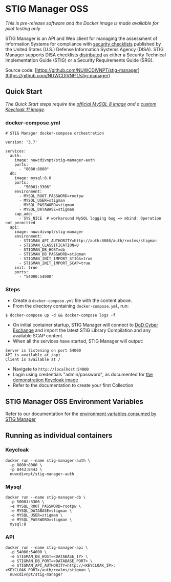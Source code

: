 # STIG Manager OSS

*This is pre-release software and the Docker image is made available for pilot testing only*

STIG Manager is an API and Web client for managing the assessment of Information Systems for compliance with [security checklists](https://public.cyber.mil/stigs/) published by the United States (U.S.) Defense Information Systems Agency (DISA). STIG Manager supports DISA checklists [distributed](https://public.cyber.mil/stigs/downloads/) as either a Security Technical Implementation Guide (STIG) or a Security Requirements Guide (SRG).

Source code: [https://github.com/NUWCDIVNPT/stig-manager](https://github.com/NUWCDIVNPT/stig-manager)

## Quick Start 
*The Quick Start steps require the [official MySQL 8 image](https://hub.docker.com/_/mysql) and a [custom Keycloak 11 image](https://hub.docker.com/r/nuwcdivnpt/stig-manager-auth).*

### docker-compose.yml
```
# STIG Manager docker-compose orchestration

version: '3.7'

services:
  auth:
    image: nuwcdivnpt/stig-manager-auth
    ports:
      - "8080:8080"
  db:
    image: mysql:8.0
    ports:
      - "50001:3306"
    environment:
      - MYSQL_ROOT_PASSWORD=rootpw
      - MYSQL_USER=stigman
      - MYSQL_PASSWORD=stigman
      - MYSQL_DATABASE=stigman
    cap_add:
      - SYS_NICE  # workaround MySQL logging bug => mbind: Operation not permitted 
  api:
    image: nuwcdivnpt/stig-manager
    environment:
      - STIGMAN_API_AUTHORITY=http://auth:8080/auth/realms/stigman
      - STIGMAN_CLASSIFICATION=U
      - STIGMAN_DB_HOST=db
      - STIGMAN_DB_PASSWORD=stigman
      - STIGMAN_INIT_IMPORT_STIGS=true
      - STIGMAN_INIT_IMPORT_SCAP=true
    init: true
    ports:
      - "54000:54000"
```
### Steps
- Create a ```docker-compose.yml``` file with the content above.
- From the directory containing ```docker-compose.yml```, run:
```
$ docker-compose up -d && docker-compose logs -f
```
- On initial container startup, STIG Manager will connect to [DoD Cyber Exchange](https://public.cyber.mil) and import the latest STIG Library Compilation and any available SCAP content.
- When all the services have started, STIG Manager will output:
```
Server is listening on port 54000
API is available at /api
Client is available at /
```
- Navigate to ```http://localhost:54000```
- Login using credentials "admin/password", as documented for [the demonstration Keycloak image](https://hub.docker.com/r/nuwcdivnpt/stig-manager-auth)
- Refer to the documentation to create your first Collection

## STIG Manager OSS Environment Variables

Refer to our documentation for the [environment variables consumed by STIG Manager](https://nuwcdivnpt.github.io/stig-manager/#/Environment_Variables) 

## Running as individual containers
### Keycloak
```
docker run --name stig-manager-auth \
  -p 8080:8080 \
  -p 8443:8443 \
  nuwcdivnpt/stig-manager-auth
```

### Mysql
```
docker run --name stig-manager-db \
  -p 50001:3306 \
  -e MYSQL_ROOT_PASSWORD=rootpw \
  -e MYSQL_DATABASE=stigman \
  -e MYSQL_USER=stigman \
  -e MYSQL_PASSWORD=stigman \
  mysql:8
```

### API
```
docker run --name stig-manager-api \
  -p 54000:54000 \
  -e STIGMAN_DB_HOST=<DATABASE_IP> \
  -e STIGMAN_DB_PORT=<DATABASE_PORT> \
  -e STIGMAN_API_AUTHORITY=http://<KEYCLOAK_IP>:<KEYCLOAK_PORT>/auth/realms/stigman \
  nuwcdivnpt/stig-manager
```

